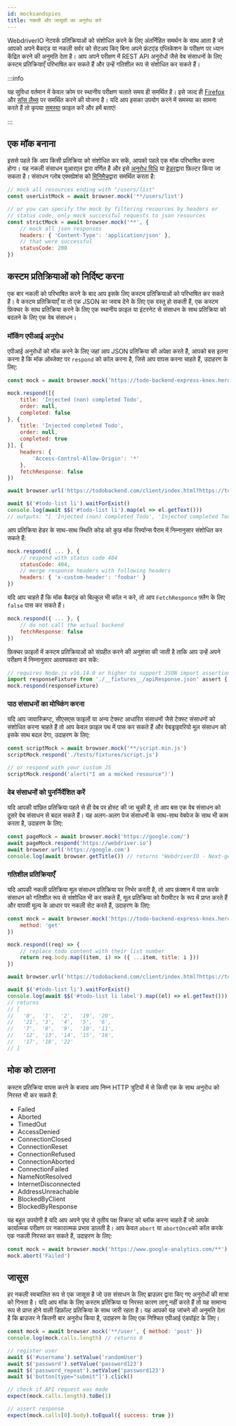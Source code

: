 ```yaml
---
id: mocksandspies
title: नकली और जासूसों का अनुरोध करें
---
```


WebdriverIO नेटवर्क प्रतिक्रियाओं को संशोधित करने के लिए अंतर्निहित समर्थन के साथ आता है जो आपको अपने बैकएंड या नकली सर्वर को सेटअप किए बिना अपने फ्रंटएंड एप्लिकेशन के परीक्षण पर ध्यान केंद्रित करने की अनुमति देता है। आप अपने परीक्षण में REST API अनुरोधों जैसे वेब संसाधनों के लिए कस्टम प्रतिक्रियाएँ परिभाषित कर सकते हैं और उन्हें गतिशील रूप से संशोधित कर सकते हैं।

:::info

यह सुविधा वर्तमान में केवल क्रोम पर स्थानीय परीक्षण चलाते समय ही समर्थित है। इसे जल्द ही [Firefox](https://bugzilla.mozilla.org/show_bug.cgi?id=1591389) और [सॉस लैब्स](https://saucelabs.com/) पर समर्थित करने की योजना है। यदि आप इसका उपयोग करने में समस्या का सामना करते हैं तो कृपया [समस्या](https://github.com/webdriverio/webdriverio/issues/new/choose) फ़ाइल करें और हमें बताएं!

:::

## एक मॉक बनाना

इससे पहले कि आप किसी प्रतिक्रिया को संशोधित कर सकें, आपको पहले एक मॉक परिभाषित करना होगा। यह नकली संसाधन यूआरएल द्वारा वर्णित है और इसे [अनुरोध विधि](https://developer.mozilla.org/en-US/docs/Web/HTTP/Methods) या [हेडर](https://developer.mozilla.org/en-US/docs/Web/HTTP/Headers)द्वारा फ़िल्टर किया जा सकता है। संसाधन ग्लोब एक्सप्रेशंस को [मिनिमैच](https://www.npmjs.com/package/minimatch)द्वारा समर्थित करता है:

```js
// mock all resources ending with "/users/list"
const userListMock = await browser.mock('**/users/list')

// or you can specify the mock by filtering resources by headers or
// status code, only mock successful requests to json resources
const strictMock = await browser.mock('**', {
    // mock all json responses
    headers: { 'Content-Type': 'application/json' },
    // that were successful
    statusCode: 200
})
```

## कस्टम प्रतिक्रियाओं को निर्दिष्ट करना

एक बार नकली को परिभाषित करने के बाद आप इसके लिए कस्टम प्रतिक्रियाओं को परिभाषित कर सकते हैं। वे कस्टम प्रतिक्रियाएँ या तो एक JSON का जवाब देने के लिए एक वस्तु हो सकती हैं, एक कस्टम फ़िक्चर के साथ प्रतिक्रिया करने के लिए एक स्थानीय फ़ाइल या इंटरनेट से संसाधन के साथ प्रतिक्रिया को बदलने के लिए एक वेब संसाधन।

### मॉकिंग एपीआई अनुरोध

एपीआई अनुरोधों को मॉक करने के लिए जहां आप JSON प्रतिक्रिया की अपेक्षा करते हैं, आपको बस इतना करना है कि मॉक ऑब्जेक्ट पर `respond` को कॉल करना है, जिसे आप वापस करना चाहते हैं, उदाहरण के लिए:

```js
const mock = await browser.mock('https://todo-backend-express-knex.herokuapp.com/')

mock.respond([{
    title: 'Injected (non) completed Todo',
    order: null,
    completed: false
}, {
    title: 'Injected completed Todo',
    order: null,
    completed: true
}], {
    headers: {
        'Access-Control-Allow-Origin': '*'
    },
    fetchResponse: false
})

await browser.url('https://todobackend.com/client/index.html?https://todo-backend-express-knex.herokuapp.com/')

await $('#todo-list li').waitForExist()
console.log(await $$('#todo-list li').map(el => el.getText()))
// outputs: "[ 'Injected (non) completed Todo', 'Injected completed Todo' ]"
```

आप प्रतिक्रिया हेडर के साथ-साथ स्थिति कोड को कुछ मॉक रिस्पॉन्स पैराम में निम्नानुसार संशोधित कर सकते हैं:

```js
mock.respond({ ... }, {
    // respond with status code 404
    statusCode: 404,
    // merge response headers with following headers
    headers: { 'x-custom-header': 'foobar' }
})
```

यदि आप चाहते हैं कि मॉक बैकएंड को बिल्कुल भी कॉल न करे, तो आप `FetchResponce` फ़्लैग के लिए `false` पास कर सकते हैं।

```js
mock.respond({ ... }, {
    // do not call the actual backend
    fetchResponse: false
})
```

फ़िक्चर फ़ाइलों में कस्टम प्रतिक्रियाओं को संग्रहीत करने की अनुशंसा की जाती है ताकि आप उन्हें अपने परीक्षण में निम्नानुसार आवश्यकता कर सकें:

```js
// requires Node.js v16.14.0 or higher to support JSON import assertions
import responseFixture from './__fixtures__/apiResponse.json' assert { type: 'json' }
mock.respond(responseFixture)
```

### पाठ संसाधनों का मोच्किंग करना

यदि आप जावास्क्रिप्ट, सीएसएस फाइलों या अन्य टेक्स्ट आधारित संसाधनों जैसे टेक्स्ट संसाधनों को संशोधित करना चाहते हैं तो आप केवल फ़ाइल पथ में पास कर सकते हैं और वेबड्राइवरियो मूल संसाधन को इसके साथ बदल देगा, उदाहरण के लिए:

```js
const scriptMock = await browser.mock('**/script.min.js')
scriptMock.respond('./tests/fixtures/script.js')

// or respond with your custom JS
scriptMock.respond('alert("I am a mocked resource")')
```

### वेब संसाधनों को पुनर्निर्देशित करें

यदि आपकी वांछित प्रतिक्रिया पहले से ही वेब पर होस्ट की जा चुकी है, तो आप बस एक वेब संसाधन को दूसरे वेब संसाधन से बदल सकते हैं। यह अलग-अलग पेज संसाधनों के साथ-साथ वेबपेज के साथ भी काम करता है, उदाहरण के लिए:

```js
const pageMock = await browser.mock('https://google.com/')
await pageMock.respond('https://webdriver.io')
await browser.url('https://google.com')
console.log(await browser.getTitle()) // returns "WebdriverIO · Next-gen browser and mobile automation test framework for Node.js"
```

### गतिशील प्रतिक्रियाएँ

यदि आपकी नकली प्रतिक्रिया मूल संसाधन प्रतिक्रिया पर निर्भर करती है, तो आप फ़ंक्शन में पास करके संसाधन को गतिशील रूप से संशोधित भी कर सकते हैं, मूल प्रतिक्रिया को पैरामीटर के रूप में प्राप्त करते हैं और वापसी मूल्य के आधार पर नकली सेट करते हैं, उदाहरण के लिए:

```js
const mock = await browser.mock('https://todo-backend-express-knex.herokuapp.com/', {
    method: 'get'
})

mock.respond((req) => {
    // replace todo content with their list number
    return req.body.map((item, i) => ({ ...item, title: i }))
})

await browser.url('https://todobackend.com/client/index.html?https://todo-backend-express-knex.herokuapp.com/')

await $('#todo-list li').waitForExist()
console.log(await $$('#todo-list li label').map((el) => el.getText()))
// returns
// [
//   '0',  '1',  '2',  '19', '20',
//   '21', '3',  '4',  '5',  '6',
//   '7',  '8',  '9',  '10', '11',
//   '12', '13', '14', '15', '16',
//   '17', '18', '22'
// ]
```

## मोक को टालना

कस्टम प्रतिक्रिया वापस करने के बजाय आप निम्न HTTP त्रुटियों में से किसी एक के साथ अनुरोध को निरस्त भी कर सकते हैं:

- Failed
- Aborted
- TimedOut
- AccessDenied
- ConnectionClosed
- ConnectionReset
- ConnectionRefused
- ConnectionAborted
- ConnectionFailed
- NameNotResolved
- InternetDisconnected
- AddressUnreachable
- BlockedByClient
- BlockedByResponse

यह बहुत उपयोगी है यदि आप अपने पृष्ठ से तृतीय पक्ष स्क्रिप्ट को ब्लॉक करना चाहते हैं जो आपके कार्यात्मक परीक्षण पर नकारात्मक प्रभाव डालती है। आप केवल `abort` या `abortOnce`को कॉल करके एक नकली निरस्त कर सकते हैं, उदाहरण के लिए:

```js
const mock = await browser.mock('https://www.google-analytics.com/**')
mock.abort('Failed')
```

## जासूस

हर नकली स्वचालित रूप से एक जासूस है जो उस संसाधन के लिए ब्राउज़र द्वारा किए गए अनुरोधों की मात्रा को गिनता है। यदि आप मॉक के लिए कस्टम प्रतिक्रिया या निरस्त कारण लागू नहीं करते हैं तो यह सामान्य रूप से प्राप्त होने वाली डिफ़ॉल्ट प्रतिक्रिया के साथ जारी रहता है। यह आपको यह जांचने की अनुमति देता है कि ब्राउजर ने कितनी बार अनुरोध किया है, उदाहरण के लिए एक निश्चित एपीआई एंडपॉइंट के लिए।

```js
const mock = await browser.mock('**/user', { method: 'post' })
console.log(mock.calls.length) // returns 0

// register user
await $('#username').setValue('randomUser')
await $('password').setValue('password123')
await $('password_repeat').setValue('password123')
await $('button[type="submit"]').click()

// check if API request was made
expect(mock.calls.length).toBe(1)

// assert response
expect(mock.calls[0].body).toEqual({ success: true })
```
